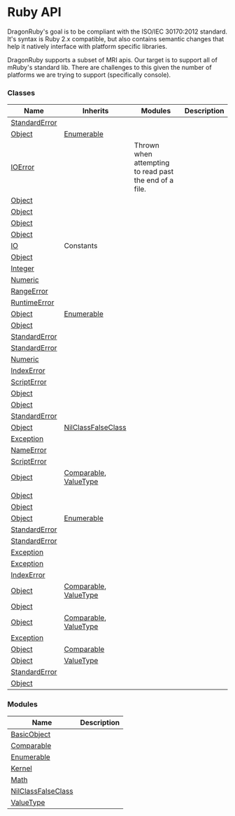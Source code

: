 # Ruby API

DragonRuby's goal is to be compliant with the ISO/IEC 30170:2012 standard. It's syntax is Ruby 2.x compatible, but also contains semantic changes that help it natively interface with platform specific libraries.

DragonRuby supports a subset of MRI apis. Our target is to support all of mRuby's standard lib. There are challenges to this given the number of platforms we are trying to support (specifically console).

### Classes
| Name | Inherits | Modules | Description |
|---|---|---|---|
|	[StandardError](ruby/standarderror.md)	|		|		|
|	[Object](ruby/object.md)	|	[Enumerable](ruby/enumerable.md)	|		|
|	[IOError](ruby/ioerror.md)	|		|	Thrown when attempting to read past the end of a file.	|
|	[Object](ruby/object.md)	|		|		|
|	[Object](ruby/object.md)	|		|		|
|	[Object](ruby/object.md)	|		|		|
|	[Object](ruby/object.md)	|		|		|
|	[IO](ruby/io.md)	|	Constants	|		|
|	[Object](ruby/object.md)	|		|		|
|	[Integer](ruby/integer.md)	|		|		|
|	[Numeric](ruby/numeric.md)	|		|		|
|	[RangeError](ruby/rangeerror.md)	|		|		|
|	[RuntimeError](ruby/runtimeerror.md)	|		|		|
|	[Object](ruby/object.md)	|	[Enumerable](ruby/enumerable.md)	|		|
|	[Object](ruby/object.md)	|		|		|
|	[StandardError](ruby/standarderror.md)	|		|		|
|	[StandardError](ruby/standarderror.md)	|		|		|
|	[Numeric](ruby/numeric.md)	|		|		|
|	[IndexError](ruby/indexerror.md)	|		|		|
|	[ScriptError](ruby/scripterror.md)	|		|		|
|	[Object](ruby/object.md)	|		|		|
|	[Object](ruby/object.md)	|		|		|
|	[StandardError](ruby/standarderror.md)	|		|		|
|	[Object](ruby/object.md)	|	[NilClassFalseClass](ruby/nilclassfalseclass.md)	|		|
|	[Exception](ruby/exception.md)	|		|		|
|	[NameError](ruby/nameerror.md)	|		|		|
|	[ScriptError](ruby/scripterror.md)	|		|		|
|	[Object](ruby/object.md)	|	[Comparable](ruby/comparable.md), [ValueType](ruby/valuetype.md)	|		|
|	[](ruby/.md)	|		|		|
|	[Object](ruby/object.md)	|		|		|
|	[Object](ruby/object.md)	|		|		|
|	[Object](ruby/object.md)	|	[Enumerable](ruby/enumerable.md)	|		|
|	[StandardError](ruby/standarderror.md)	|		|		|
|	[StandardError](ruby/standarderror.md)	|		|		|
|	[Exception](ruby/exception.md)	|		|		|
|	[Exception](ruby/exception.md)	|		|		|
|	[IndexError](ruby/indexerror.md)	|		|		|
|	[Object](ruby/object.md)	|	[Comparable](ruby/comparable.md), [ValueType](ruby/valuetype.md)	|		|
|	[Object](ruby/object.md)	|		|		|
|	[Object](ruby/object.md)	|	[Comparable](ruby/comparable.md), [ValueType](ruby/valuetype.md)	|		|
|	[Exception](ruby/exception.md)	|		|		|
|	[Object](ruby/object.md)	|	[Comparable](ruby/comparable.md)	|		|
|	[Object](ruby/object.md)	|	[ValueType](ruby/valuetype.md)	|		|
|	[StandardError](ruby/standarderror.md)	|		|		|
|	[Object](ruby/object.md)	|		|		|



### Modules
| Name | Description |
|---|---|
|	[BasicObject](ruby/basicobject.md)	|		|
|	[Comparable](ruby/comparable.md)	|		|
|	[Enumerable](ruby/enumerable.md)	|		|
|	[Kernel](ruby/kernel.md)	|		|
|	[Math](ruby/math.md)	|		|
|	[NilClassFalseClass](ruby/nilclassfalseclass.md)	|		|
|	[ValueType](ruby/valuetype.md)	|		|



